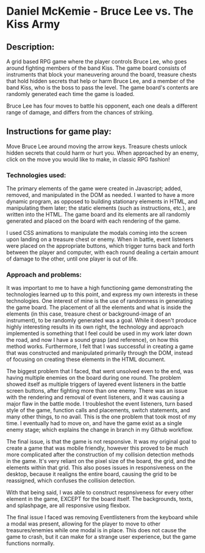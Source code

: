 # Daniel McKemie - Bruce Lee vs. The Kiss Army



## Description:
A grid based RPG game where the player controls Bruce Lee, who goes around fighting members of the band Kiss.  The game board consists of instruments that block your maneuvering around the board, treasure chests that hold hidden secrets that help or harm Bruce Lee, and a member of the band Kiss, who is the boss to pass the level.  The game board's contents are randomly generated each time the game is loaded.

Bruce Lee has four moves to battle his opponent, each one deals a different range of damage, and differs from the chances of striking.


## Instructions for game play:
Move Bruce Lee around moving the arrow keys.  Treasure chests unlock hidden secrets that could harm or hurt you.  When approached by an enemy, click on the move you would like to make, in classic RPG fashion!


### Technologies used:
The primary elements of the game were created in Javascript; added, removed, and manipulated in the DOM as needed.  I wanted to have a more dynamic program, as opposed to building stationary elements in HTML, and manipulating them later; the static elements (such as instructions, etc.), are written into the HTML.  The game board and its elements are all randomly generated and placed on the board with each rendering of the game.

I used CSS animations to manipulate the modals coming into the screen upon landing on a treasure chest or enemy.  When in battle, event listeners were placed on the appropriate buttons, which trigger turns back and forth between the player and computer, with each round dealing a certain amount of damage to the other, until one player is out of life.


### Approach and problems:
It was important to me to have a high functioning game demonstrating the technologies learned up to this point, and express my own interests in these technologies.  One interest of mine is the use of randomness in generating the game board.  The placement of all the elements and what is inside the elements (in this case, treasure chest or background-image of an instrument), to be randomly generated was a goal.  While it doesn't produce highly interesting results in its own right, the technology and approach implemented is something that I feel could be used in my work later down the road, and now I have a sound grasp (and reference), on how this method works.  Furthermore, I felt that I was successful in creating a game that was constructed and manipulated primarily through the DOM, instead of focusing on creating these elements in the HTML document.

The biggest problem that I faced, that went unsolved even to the end, was having multiple enemies on the board during one round.  The problem showed itself as multiple triggers of layered event listeners in the battle screen buttons, after fighting more than one enemy.  There was an issue with the rendering and removal of event listeners, and it was causing a major flaw in the battle mode.  I troubleshot the event listeners, turn based style of the game, function calls and placements, switch statements, and many other things, to no avail.  This is the one problem that took most of my time.  I eventually had to move on, and have the game exist as a single enemy stage; which explains the change in branch in my Github workflow.

The final issue, is that the game is not responsive.  It was my original goal to create a game that was mobile friendly, however this proved to be much more complicated after the construction of my collision detection methods in the game.  It's very reliant on the pixel size of the board, the grid, and the elements within that grid.  This also poses issues in responsiveness on the desktop, because it realigns the entire board, causing the grid to be reassigned, which confuses the collision detection.

With that being said, I was able to construct respnsiveness for every other element in the game, EXCEPT for the board itself.  The backgrounds, texts, and splashpage, are all responsive using flexbox.

The final issue I faced was removing Eventlisteners from the keyboard while a modal was present, allowing for the player to move to other treasures/enemies while one modal is in place.  This does not cause the game to crash, but it can make for a strange user experience, but the game functions normally.



